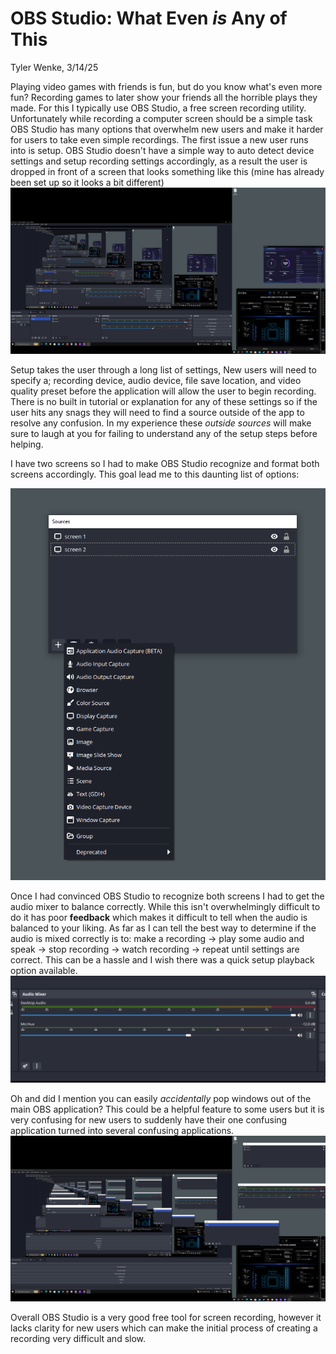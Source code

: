 # OBS Studio: What Even *is* Any of This
Tyler Wenke, 3/14/25

Playing video games with friends is fun, but do you know what's even more fun? Recording games to later show your friends all the horrible plays they made. For this I typically use OBS Studio, a free screen recording utility. Unfortunately while recording a computer screen should be a simple task OBS Studio has many options that overwhelm new users and make it harder for users to take even simple recordings.
The first issue a new user runs into is setup. OBS Studio doesn't have a simple way to auto detect device settings and setup recording settings accordingly, as a result the user is dropped in front of a screen that looks something like this (mine has already been set up so it looks a bit different)
![](Screenshot_4.png)

Setup takes the user through a long list of settings, New users will need to specify a; recording device, audio device, file save location, and video quality preset before the application will allow the user to begin recording. There is no built in tutorial or explanation for any of these settings so if the user hits any snags they will need to find a source outside of the app to resolve any confusion. In my experience these *outside sources* will make sure to laugh at you for failing to understand any of the setup steps before helping. 

I have two screens so I had to make OBS Studio recognize and format both screens accordingly. This goal lead me to this daunting list of options:

![](Screenshot_5.png)

Once I had convinced OBS Studio to recognize both screens I had to get the audio mixer to balance correctly. While this isn't overwhelmingly difficult to do it has poor **feedback** which makes it difficult to tell when the audio is balanced to your liking. As far as I can tell the best way to determine if the audio is mixed correctly is to: make a recording -> play some audio and speak -> stop recording -> watch recording -> repeat until settings are correct. This can be a hassle and I wish there was a quick setup playback option available. 
![](Screenshot_7.png)

Oh and did I mention you can easily *accidentally* pop windows out of the main OBS application? This could be a helpful feature to some users but it is very confusing for new users to suddenly have their one confusing application turned into several confusing applications. 
![](Screenshot_6.png)

Overall OBS Studio is a very good free tool for screen recording, however it lacks clarity for new users which can make the initial process of creating a recording very difficult and slow.
